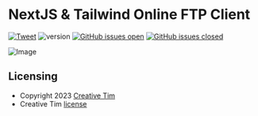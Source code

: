 # NextJS & Tailwind Online FTP Client

[![Tweet](https://img.shields.io/twitter/url/http/shields.io.svg?style=social&logo=twitter)](https://twitter.com/intent/tweet?url=https://www.creative-tim.com/product/nextjs-tailwind-blog-posts-page&text=Check%20Material%20Tailwind%202%20Template%20made%20by%20@CreativeTim%20#webdesign%20#template%20#materialdesign%20#react%20https://www.creative-tim.com/product/nextjs-tailwind-blog-posts-page)
![version](https://img.shields.io/badge/version-1.0.0-blue.svg) [![GitHub issues open](https://img.shields.io/github/issues/creativetimofficial/nextjs-tailwind-blog-posts-page.svg)](https://github.com/creativetimofficial/nextjs-tailwind-blog-posts-page/issues?q=is%3Aopen+is%3Aissue) [![GitHub issues closed](https://img.shields.io/github/issues-closed-raw/creativetimofficial/nextjs-tailwind-blog-posts-page.svg)](https://github.com/creativetimofficial/nextjs-tailwind-blog-posts-page/issues?q=is%3Aissue+is%3Aclosed)

![Image](https://s3.amazonaws.com/creativetim_bucket/products/746/original/material-tailwind-react-blog-post-template-thumbnail.jpg)

## Licensing

- Copyright 2023 [Creative Tim](https://www.creative-tim.com?ref=readme-ntbpp)
- Creative Tim [license](https://www.creative-tim.com/license?ref=readme-ntbpp)
